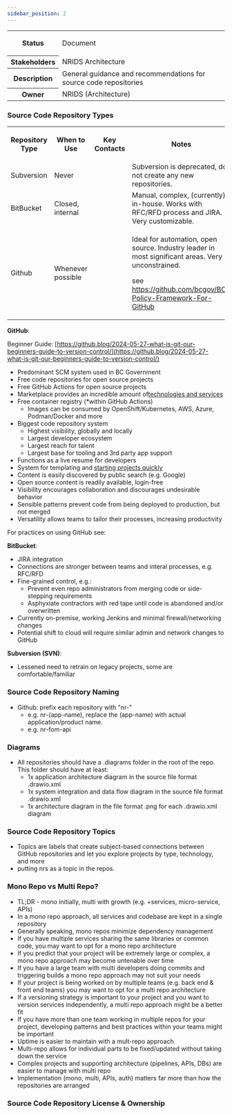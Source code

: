 ```yaml
---
sidebar_position: 2
---
```

<table class="wrapped"><colgroup class=""></colgroup><tbody class=""><tr class=""><th>Status</th><td><div class="content-wrapper"><p>Document</p></div></td></tr><tr class=""><th>Stakeholders</th><td>NRIDS Architecture</td></tr><tr class=""><th>Description</th><td>General guidance and recommendations for source code repositories</td></tr><tr class=""><th>Owner</th><td>NRIDS (Architecture)</td></tr></tbody></table>

### Source Code Repository Types

<table class="wrapped"><colgroup class=""></colgroup><tbody class=""><tr class=""><th><p>Repository Type</p></th><th><p>When to Use</p></th><th><p>Key Contacts</p></th><th><p>Notes</p></th></tr><tr class=""><td>Subversion</td><td>Never</td><td></td><td>Subversion is deprecated, do not create any new repositories.</td></tr><tr class=""><td>BitBucket</td><td>Closed, internal</td><td></td><td>Manual, complex, (currently) in-house. Works with RFC/RFD process and JIRA. Very customizable.</td></tr><tr class=""><td>Github</td><td>Whenever possible</td><td></td><td><p>Ideal for automation, open source. Industry leader in most significant areas. Very unconstrained.</p><p>see <a href="https://github.com/bcgov/BC-Policy-Framework-For-GitHub">https://github.com/bcgov/BC-Policy-Framework-For-GitHub</a></p></td></tr></tbody></table>

**GitHub**:

Beginner Guide: [https://github.blog/2024-05-27-what-is-git-our-beginners-guide-to-version-control/](https://github.blog/2024-05-27-what-is-git-our-beginners-guide-to-version-control/)

*   Predominant SCM system used in BC Government
*   Free code repositories for open source projects
*   Free GitHub Actions for open source projects
*   Marketplace provides an incredible amount of[technologies and services](https://github.com/marketplace)
*   Free container registry (\*within GitHub Actions)
    *   Images can be consumed by OpenShift/Kubernetes, AWS, Azure, Podman/Docker and more
*   Biggest code repository system
    *   Highest visibility, globally and locally
    *   Largest developer ecosystem
    *   Largest reach for talent
    *   Largest base for tooling and 3rd party app support
*   Functions as a live resume for developers
*   System for templating and [starting projects quickly](https://github.com/bcgov/greenfield-template)
*   Content is easily discovered by public search (e.g. Google)
*   Open source content is readily available, login-free
*   Visibility encourages collaboration and discourages undesirable behavior
*   Sensible patterns prevent code from being deployed to production, but not merged
*   Versatility allows teams to tailor their processes, increasing productivity

For practices on using GitHub see:

**BitBucket**:

*   JIRA integration
*   Connections are stronger between teams and interal processes, e.g. RFC/RFD
*   Fine-grained control, e.g.:
    *   Prevent even repo administrators from merging code or side-stepping requirements
    *   Asphyxiate contractors with red tape until code is abandoned and/or overwritten
*   Currently on-premise, working Jenkins and minimal firewall/networking changes
*   Potential shift to cloud will require similar admin and network changes to GitHub

**Subversion (SVN)**:

*   Lessened need to retrain on legacy projects, some are comfortable/familiar

### Source Code Repository Naming

*   Github: prefix each repository with "nr-"
    *   e.g. nr-(app-name), replace the (app-name) with actual application/product name.
    *   e.g. nr-fom-api

### Diagrams

*   All repositories should have a .diagrams folder in the root of the repo. This folder should have at least:
    *   1x application architecture diagram in the source file format .drawio.xml
    *   1x system integration and data flow diagram in the source file format .drawio.xml
    *   1x architecture diagram in the file format .png for each .drawio.xml diagram

### Source Code Repository Topics

*   Topics are labels that create subject-based connections between GitHub repositories and let you explore projects by type, technology, and more
*   putting nrs as a topic in the repos.

### Mono Repo vs Multi Repo?

*   TL;DR - mono initially, multi with growth (e.g. +services, micro-service, APIs)
*   In a mono repo approach, all services and codebase are kept in a single repository
*   Generally speaking, mono repos minimize dependency management
*   If you have multiple services sharing the same libraries or common code, you may want to opt for a mono repo architecture
*   If you predict that your project will be extremely large or complex, a mono repo approach may become untenable over time
*   If you have a large team with multi developers doing commits and triggering builds a mono repo approach may not suit your needs
*   If your project is being worked on by multiple teams (e.g. back end & front end teams) you may want to opt for a multi repo architecture
*   If a versioning strategy is important to your project and you want to version services independently, a multi repo approach might be a better fit
*   If you have more than one team working in multiple repos for your project, developing patterns and best practices within your teams might be important
*   Uptime is easier to maintain with a mult-repo approach
*   Multi-repo allows for individual parts to be fixed/updated without taking down the service
*   Complex projects and supporting architecture (pipelines, APIs, DBs) are easier to manage with multi repo
*   Implementation (mono, multi, APIs, auth) matters far more than how the repositories are arranged

### Source Code Repository License & Ownership